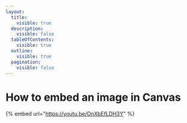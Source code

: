 ```yaml
---
layout:
  title:
    visible: true
  description:
    visible: false
  tableOfContents:
    visible: true
  outline:
    visible: true
  pagination:
    visible: false
---
```


# How to embed an image in Canvas

{% embed url="https://youtu.be/OnXbEfLDH3Y" %}
